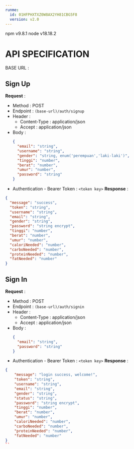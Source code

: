 ```yaml
---
runme:
  id: 01HFPHXTXZ0W8AX2YH81CBG5F8
  version: v2.0
---
```


npm v9.8.1
node v18.18.2

# **API SPECIFICATION**

BASE URL :

## **Sign Up**

**Request** :

- Method : POST
- Endpoint : `(base-url)/auth/signup`
- Header :
  - Content-Type : application/json
  - Accept : application/json
- Body :
  ```json
  {
    "email": "string",
    "username": "string",
    "gender": "string, enum('perempuan','laki-laki')",
    "tinggi": "number",
    "berat": "number",
    "umur": "number",
    "password": "string"
  }
  ```
- Authentication - Bearer Token : `<token key>`
  **Response** :

```json
{
  "message": "success",
  "token": "string",
  "username": "string",
  "email": "string",
  "gender": "string",
  "password": "string encrypt",
  "tinggi": "number",
  "berat": "number",
  "umur": "number",
  "caloriNeeded": "number",
  "carboNeeded": "number",
  "proteinNeeded": "number",
  "fatNeeded": "number"
}
```

## **Sign In**

**Request** :

- Method : POST
- Endpoint : `(base-url)/auth/signin`
- Header :
  - Content-Type : application/json
  - Accept : application/json
- Body :
  ```json
  {
    "email": "string",
    "password": "string"
  }
  ```
- Authentication - Bearer Token : `<token key>`
  **Response** :

```json
{
    "message": "login success, welcome!",
    "token": "string",
    "username": "string",
    "email": "string",
    "gender": "string",
    "status": "string",
    "password": "string encrypt",
    "tinggi": "number",
    "berat": "number",
    "umur": "number",
    "caloriNeeded": "number",
    "carboNeeded": "number",
    "proteinNeeded": "number",
    "fatNeeded": "number"
}
``
```
